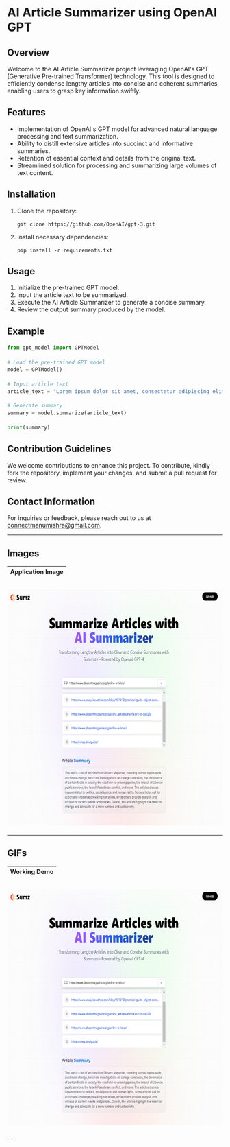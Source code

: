 # AI Article Summarizer using OpenAI GPT

## Overview
Welcome to the AI Article Summarizer project leveraging OpenAI's GPT (Generative Pre-trained Transformer) technology. This tool is designed to efficiently condense lengthy articles into concise and coherent summaries, enabling users to grasp key information swiftly.

## Features
- Implementation of OpenAI's GPT model for advanced natural language processing and text summarization.
- Ability to distill extensive articles into succinct and informative summaries.
- Retention of essential context and details from the original text.
- Streamlined solution for processing and summarizing large volumes of text content.

## Installation
1. Clone the repository:
   ```
   git clone https://github.com/OpenAI/gpt-3.git
   ```
2. Install necessary dependencies:
   ```
   pip install -r requirements.txt
   ```

## Usage
1. Initialize the pre-trained GPT model.
2. Input the article text to be summarized.
3. Execute the AI Article Summarizer to generate a concise summary.
4. Review the output summary produced by the model.

## Example
```python
from gpt_model import GPTModel

# Load the pre-trained GPT model
model = GPTModel()

# Input article text
article_text = "Lorem ipsum dolor sit amet, consectetur adipiscing elit..."

# Generate summary
summary = model.summarize(article_text)

print(summary)
```

## Contribution Guidelines
We welcome contributions to enhance this project. To contribute, kindly fork the repository, implement your changes, and submit a pull request for review.

## Contact Information
For inquiries or feedback, please reach out to us at [connectmanumishra@gmail.com](mailto:connectmanumishra@gmail.com).

---

## Images

| Application Image        |
|------------------|

<div>
    <h2> <img src = "https://github.com/manumishra12/AI-Article-Summarizer/blob/main/Thumbnail.png" width = 800px height=550px> </h2>
</div>



---

## GIFs

| Working Demo         | 
|------------------|

<div>
    <h2> <img src = "https://github.com/manumishra12/AI-Article-Summarizer/blob/main/Thumbnail.png" width = 800px height=550px> </h2>
</div>
---

